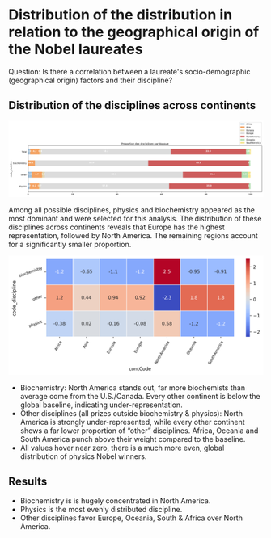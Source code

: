 # Distribution of the distribution in relation to the geographical origin of the Nobel laureates 
Question: Is there a correlation between a laureate's socio-demographic (geographical origin) factors and their discipline?

## Distribution of the disciplines across continents
![Distribution of continets](../../notebooks_jupyter/wikidata_exploration/images/image_discipline/discipline_period_destribution.png "Distribution of the continets")

Among all possible disciplines, physics and biochemistry appeared as the most dominant and were selected for this analysis. The distribution of these disciplines across continents reveals that Europe has the highest representation, followed by North America. The remaining regions account for a significantly smaller proportion.

![Distribution of continets](../../notebooks_jupyter/wikidata_exploration/images/image_discipline/bivariate_discipline_period_destribution.png "Distribution of the continets")

* Biochemistry: North America stands out,  far more biochemists than average come from the U.S./Canada. Every other continent is below the global baseline, indicating under-representation.
* Other disciplines (all prizes outside biochemistry & physics): North America is strongly under-represented, while every other continent shows a far lower proportion of “other” disciplines. Africa, Oceania and South America punch above their weight compared to the baseline.
* All values hover near zero, there is a  much more even, global distribution of physics Nobel winners.

## Results
* Biochemistry is is hugely concentrated in North America.
* Physics is the most evenly distributed discipline.
* Other disciplines favor Europe, Oceania, South & Africa over North America. 

